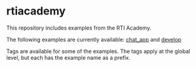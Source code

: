 # rtiacademy

This repository includes examples from the RTI Academy.

The following examples are currently available:
[chat_app](https://github.com/rticommunity/rtiacademy/tree/master/chat_app) and
[develop](https://github.com/rticommunity/rticonnextdds-examples/tree/develop)

Tags are available for some of the examples. The tags apply at the global level, 
but each has the example name as a prefix.

